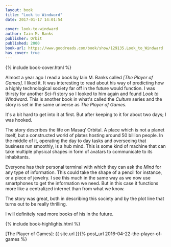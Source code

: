 ```yaml
---
layout: book
title: "Look to Windward"
date: 2017-01-17 14:01:54
 
cover: look-to-windward
author: Iain M. Banks
publisher: Orbit
published: 2000
book-url: https://www.goodreads.com/book/show/129135.Look_to_Windward
has_cover: true
---
```

{% include book-cover.html %}

Almost a year ago I read a book by Iain M. Banks called _[The Player of Games]_. I liked it. It was interesting to read about his way of predicting how a highly technological society far off in the future would function. I was thirsty for another Sci-fi story so I looked to him again and found _Look to Windward_. This is another book in what's called the _Culture_ series and the story is set in the same universe as _The Player of Games_.

It's a bit hard to get into it at first. But after keeping to it for about two days; I was hooked.

The story describes the life on Masaq’ Orbital. A place which is not a planet itself, but a constructed world of plates hosting around 50 billion people. In the middle of it, operating the day to day tasks and overseeing that business run smoothly, is a hub mind. This is some kind of machine that can take multiple physical shapes in form of avatars to communicate to its inhabitants.

Everyone has their personal terminal with which they can ask the _Mind_ for any type of information. This could take the shape of a pencil for instance, or a piece of jewelry. I see this much in the same way as we now use smartphones to get the information we need. But in this case it functions more like a centralized internet than from what we know.

The story was great, both in describing this society and by the plot line that turns out to be really thrilling.

I will definitely read more books of his in the future.

{% include book-highlights.html %}

[The Player of Games]: {{ site.url }}{% post_url 2016-04-22-the-player-of-games %}
